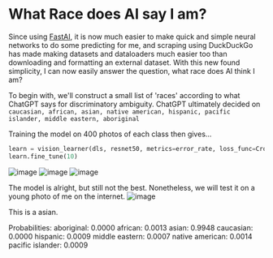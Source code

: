# What Race does AI say I am?

Since using [FastAI](https://github.com/fastai/fastai), it is now much easier to make quick and simple neural networks to do some predicting for me, and scraping using DuckDuckGo has made making datasets and dataloaders much easier too than downloading and formatting an external dataset. With this new found simplicity, I can now easily answer the question, what race does AI think I am?

To begin with, we'll construct a small list of 'races' according to what ChatGPT says for discriminatory ambiguity. ChatGPT ultimately decided on `caucasian, african, asian, native american, hispanic, pacific islander, middle eastern, aboriginal`

Training the model on 400 photos of each class then gives...

```python
learn = vision_learner(dls, resnet50, metrics=error_rate, loss_func=CrossEntropyLossFlat())
learn.fine_tune(10)
```
![image](https://github.com/etwaugh/etwaugh.github.io/assets/114034917/f2b01e55-3c70-4263-99e8-a94e5a6641b3)
![image](https://github.com/etwaugh/etwaugh.github.io/assets/114034917/47a2de56-0451-43e3-9052-9fee36683b9f)
![image](https://github.com/etwaugh/etwaugh.github.io/assets/114034917/51f6fe1f-e060-4519-bc8f-1518a3f239aa)

The model is alright, but still not the best. Nonetheless, we will test it on a young photo of me on the internet.
![image](https://github.com/etwaugh/etwaugh.github.io/assets/114034917/4d1014ed-3623-4e84-9d2d-37062f6885c8)

This is a asian.

Probabilities:
   aboriginal: 0.0000
   african: 0.0013
   asian: 0.9948
   caucasian: 0.0000
   hispanic: 0.0009
   middle eastern: 0.0007
   native american: 0.0014
   pacific islander: 0.0009



